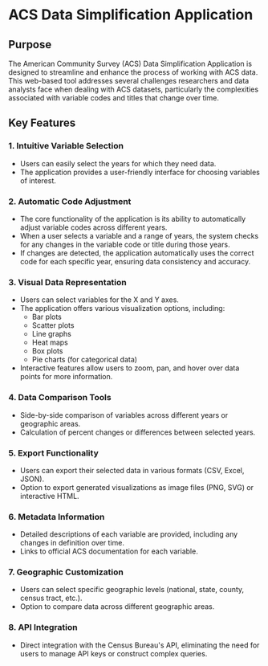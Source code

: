 # ACS Data Simplification Application

## Purpose

The American Community Survey (ACS) Data Simplification Application is designed to streamline and enhance the process of working with ACS data. This web-based tool addresses several challenges researchers and data analysts face when dealing with ACS datasets, particularly the complexities associated with variable codes and titles that change over time.

## Key Features

### 1. Intuitive Variable Selection

- Users can easily select the years for which they need data.
- The application provides a user-friendly interface for choosing variables of interest.

### 2. Automatic Code Adjustment

- The core functionality of the application is its ability to automatically adjust variable codes across different years.
- When a user selects a variable and a range of years, the system checks for any changes in the variable code or title during those years.
- If changes are detected, the application automatically uses the correct code for each specific year, ensuring data consistency and accuracy.

### 3. Visual Data Representation

- Users can select variables for the X and Y axes.
- The application offers various visualization options, including:
  - Bar plots
  - Scatter plots
  - Line graphs
  - Heat maps
  - Box plots
  - Pie charts (for categorical data)
- Interactive features allow users to zoom, pan, and hover over data points for more information.

### 4. Data Comparison Tools

- Side-by-side comparison of variables across different years or geographic areas.
- Calculation of percent changes or differences between selected years.

### 5. Export Functionality

- Users can export their selected data in various formats (CSV, Excel, JSON).
- Option to export generated visualizations as image files (PNG, SVG) or interactive HTML.

### 6. Metadata Information

- Detailed descriptions of each variable are provided, including any changes in definition over time.
- Links to official ACS documentation for each variable.

### 7. Geographic Customization

- Users can select specific geographic levels (national, state, county, census tract, etc.).
- Option to compare data across different geographic areas.

### 8. API Integration

- Direct integration with the Census Bureau's API, eliminating the need for users to manage API keys or construct complex queries.
